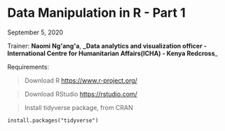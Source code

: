 # Data Manipulation in R - Part 1

September 5, 2020

Trainer: **Naomi Ng'ang'a**, **_Data analytics and visualization officer - International Centre for Humanitarian Affairs(ICHA) - Kenya Redcross**_

Requirements: 

> Download R <https://www.r-project.org/>

> Download RStudio <https://rstudio.com/>

> Install tidyverse package, from CRAN 
   
```install.packages("tidyverse")```

